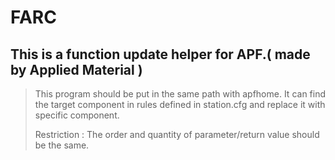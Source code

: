 # FARC
##  This is a function update helper for APF.( made by Applied Material )
> This program should be put in the same path with apfhome. 
> It can find the target component in rules defined in station.cfg and replace it with specific component.  
> 
> Restriction : The order and quantity of parameter/return value should be the same.  
